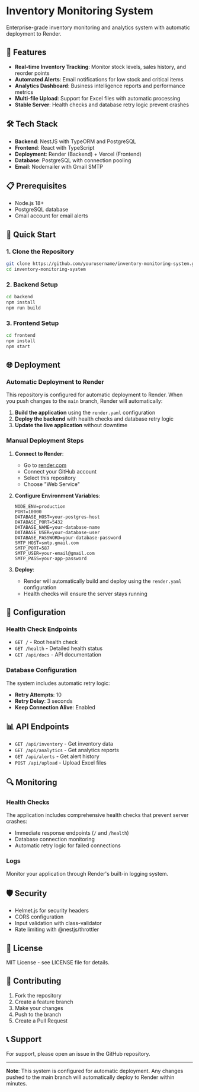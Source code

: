 # Inventory Monitoring System

Enterprise-grade inventory monitoring and analytics system with automatic deployment to Render.

## 🚀 Features

- **Real-time Inventory Tracking**: Monitor stock levels, sales history, and reorder points
- **Automated Alerts**: Email notifications for low stock and critical items
- **Analytics Dashboard**: Business intelligence reports and performance metrics
- **Multi-file Upload**: Support for Excel files with automatic processing
- **Stable Server**: Health checks and database retry logic prevent crashes

## 🛠️ Tech Stack

- **Backend**: NestJS with TypeORM and PostgreSQL
- **Frontend**: React with TypeScript
- **Deployment**: Render (Backend) + Vercel (Frontend)
- **Database**: PostgreSQL with connection pooling
- **Email**: Nodemailer with Gmail SMTP

## 📋 Prerequisites

- Node.js 18+ 
- PostgreSQL database
- Gmail account for email alerts

## 🚀 Quick Start

### 1. Clone the Repository
```bash
git clone https://github.com/yourusername/inventory-monitoring-system.git
cd inventory-monitoring-system
```

### 2. Backend Setup
```bash
cd backend
npm install
npm run build
```

### 3. Frontend Setup
```bash
cd frontend
npm install
npm start
```

## 🌐 Deployment

### Automatic Deployment to Render

This repository is configured for automatic deployment to Render. When you push changes to the `main` branch, Render will automatically:

1. **Build the application** using the `render.yaml` configuration
2. **Deploy the backend** with health checks and database retry logic
3. **Update the live application** without downtime

### Manual Deployment Steps

1. **Connect to Render**:
   - Go to [render.com](https://render.com)
   - Connect your GitHub account
   - Select this repository
   - Choose "Web Service"

2. **Configure Environment Variables**:
   ```
   NODE_ENV=production
   PORT=10000
   DATABASE_HOST=your-postgres-host
   DATABASE_PORT=5432
   DATABASE_NAME=your-database-name
   DATABASE_USER=your-database-user
   DATABASE_PASSWORD=your-database-password
   SMTP_HOST=smtp.gmail.com
   SMTP_PORT=587
   SMTP_USER=your-email@gmail.com
   SMTP_PASS=your-app-password
   ```

3. **Deploy**:
   - Render will automatically build and deploy using the `render.yaml` configuration
   - Health checks will ensure the server stays running

## 🔧 Configuration

### Health Check Endpoints
- `GET /` - Root health check
- `GET /health` - Detailed health status
- `GET /api/docs` - API documentation

### Database Configuration
The system includes automatic retry logic:
- **Retry Attempts**: 10
- **Retry Delay**: 3 seconds
- **Keep Connection Alive**: Enabled

## 📊 API Endpoints

- `GET /api/inventory` - Get inventory data
- `GET /api/analytics` - Get analytics reports
- `GET /api/alerts` - Get alert history
- `POST /api/upload` - Upload Excel files

## 🔍 Monitoring

### Health Checks
The application includes comprehensive health checks that prevent server crashes:
- Immediate response endpoints (`/` and `/health`)
- Database connection monitoring
- Automatic retry logic for failed connections

### Logs
Monitor your application through Render's built-in logging system.

## 🛡️ Security

- Helmet.js for security headers
- CORS configuration
- Input validation with class-validator
- Rate limiting with @nestjs/throttler

## 📝 License

MIT License - see LICENSE file for details.

## 🤝 Contributing

1. Fork the repository
2. Create a feature branch
3. Make your changes
4. Push to the branch
5. Create a Pull Request

## 📞 Support

For support, please open an issue in the GitHub repository.

---

**Note**: This system is configured for automatic deployment. Any changes pushed to the main branch will automatically deploy to Render within minutes. 